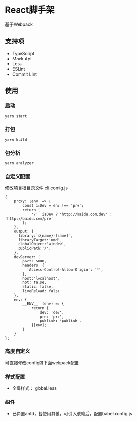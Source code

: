 # React脚手架 

基于Webpack

## 支持项

- TypeScript
- Mock Api
- Less
- ESLint
- Commit Lint
  
## 使用

### 启动

```
yarn start
```

### 打包

```
yarn build
```

### 包分析

```
yarn analyzer
```

### 自定义配置

修改项目根目录文件 cli.config.js

```
{
    proxy: (env) => {
        const isDev = env !== 'pre';
        return {
            '/': isDev ? 'http://baidu.com/dev' : 'http://baidu.com/pre'
        };
    },
    output: {
      library:`${name}-[name]`,
      libraryTarget:'umd',
      globalObject:'window',
      publicPath:'/',
    },
    devServer: {
        port: 5000,
        headers: {
          'Access-Control-Allow-Origin': '*',
        },
        host:'localhost',
        hot: false,
        static: false,
        liveReload: false
    },
    env: {
        __ENV__: (env) => {
            return {
                dev: 'dev',
                pre: 'pre',
                publish: 'publish',
            }[env];
        }
    }
};
```

### 高度自定义

可直接修改config包下面webpack配置

### 样式配置

- 全局样式： global.less


### 组件

- 已内置antd，若使用其他，可引入依赖后，配置babel.config.js



